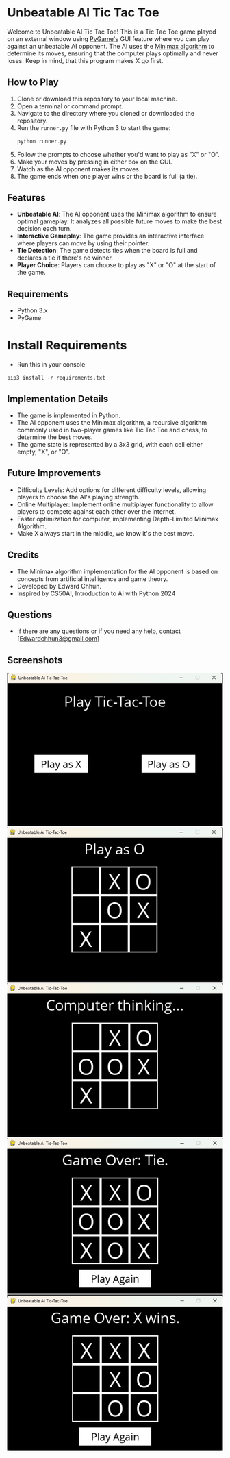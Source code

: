 # Unbeatable AI Tic Tac Toe

Welcome to Unbeatable AI Tic Tac Toe! This is a Tic Tac Toe game played on an external window using [PyGame's](https://www.pygame.org/docs/) GUI feature where you can play against an unbeatable AI opponent. The AI uses the [Minimax algorithm](https://www.geeksforgeeks.org/minimax-algorithm-in-game-theory-set-1-introduction/) to determine its moves, ensuring that the computer plays optimally and never loses. Keep in mind, that this program makes X go first.

## How to Play

1. Clone or download this repository to your local machine.
2. Open a terminal or command prompt.
3. Navigate to the directory where you cloned or downloaded the repository.
4. Run the `runner.py` file with Python 3 to start the game:
    ```bash
    python runner.py
    ```
5. Follow the prompts to choose whether you'd want to play as "X" or "O".
6. Make your moves by pressing in either box on the GUI.
7. Watch as the AI opponent makes its moves.
8. The game ends when one player wins or the board is full (a tie).

## Features

- **Unbeatable AI**: The AI opponent uses the Minimax algorithm to ensure optimal gameplay. It analyzes all possible future moves to make the best decision each turn.
- **Interactive Gameplay**: The game provides an interactive interface where players can move by using their pointer.
- **Tie Detection**: The game detects ties when the board is full and declares a tie if there's no winner.
- **Player Choice**: Players can choose to play as "X" or "O" at the start of the game.

## Requirements

- Python 3.x
- PyGame

# Install Requirements
- Run this in your console
```
pip3 install -r requirements.txt
```

## Implementation Details

- The game is implemented in Python.
- The AI opponent uses the Minimax algorithm, a recursive algorithm commonly used in two-player games like Tic Tac Toe and chess, to determine the best moves.
- The game state is represented by a 3x3 grid, with each cell either empty, "X", or "O".

## Future Improvements

- Difficulty Levels: Add options for different difficulty levels, allowing players to choose the AI's playing strength.
- Online Multiplayer: Implement online multiplayer functionality to allow players to compete against each other over the internet.
- Faster optimization for computer, implementing Depth-Limited Minimax Algorithm.
- Make X always start in the middle, we know it's the best move.
  
## Credits

- The Minimax algorithm implementation for the AI opponent is based on concepts from artificial intelligence and game theory.
- Developed by Edward Chhun.
- Inspired by CS50AI, Introduction to AI with Python 2024

## Questions

- If there are any questions or if you need any help, contact [Edwardchhun3@gmail.com]

## Screenshots

![Main Window](https://github.com/EdwardChhun/Unbeatable-Ai-TicTacToe/blob/main/images/play-ttt.png)
![Play as O](https://github.com/EdwardChhun/Unbeatable-Ai-TicTacToe/blob/main/images/play-O.png)
![Computer Thinking](https://github.com/EdwardChhun/Unbeatable-Ai-TicTacToe/blob/main/images/ttt-computer-thinking.png)
![Tie](https://github.com/EdwardChhun/Unbeatable-Ai-TicTacToe/blob/main/images/ttt-tie.png)
![X Wins](https://github.com/EdwardChhun/Unbeatable-Ai-TicTacToe/blob/main/images/ttt-X-Wins.png)

